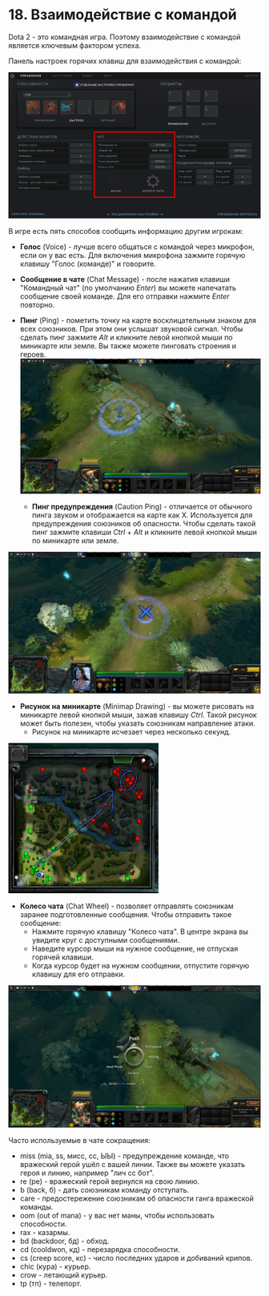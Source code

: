 # 18. Взаимодействие с командой

Dota 2 - это командная игра. Поэтому взаимодействие с командой является ключевым фактором успеха.

Панель настроек горячих клавиш для взаимодействия с командой:

![Настройки чата](images/18.1_communicating_settings.png)

В игре есть пять способов сообщить информацию другим игрокам:

* **Голос** (Voice) - лучше всего общаться с командой через микрофон, если он у вас есть. Для включения микрофона зажмите горячую клавишу "Голос (команде)" и говорите.

* **Сообщение в чате** (Chat Message) - после нажатия клавиши "Командный чат" (по умолчанию *Enter*) вы можете напечатать сообщение своей команде. Для его отправки нажмите *Enter* повторно.

* **Пинг** (Ping) - пометить точку на карте восклицательным знаком для всех союзников. При этом они услышат звуковой сигнал. Чтобы сделать пинг зажмите *Alt* и кликните левой кнопкой мыши по миникарте или земле. Вы также можете пинговать строения и героев.<br/>
![Пинг](images/18.2_ping.png)<br/>
    * **Пинг предупреждения** (Caution Ping) - отличается от обычного пинга звуком и отображается на карте как X. Используется для предупреждения союзников об опасности. Чтобы сделать такой пинг зажмите клавиши *Ctrl* + *Alt* и кликните левой кнопкой мыши по миникарте или земле.

![Пинг предупреждения](images/18.3_caution_ping.jpg)

* **Рисунок на миникарте** (Minimap Drawing) - вы можете рисовать на миникарте левой кнопкой мыши, зажав клавишу *Ctrl*. Такой рисунок может быть полезен, чтобы указать союзникам направление атаки.
    * Рисунок на миникарте исчезает через несколько секунд.

![Рисунок на миникарте](images/18_4_minimap_drawing.png)

* **Колесо чата** (Chat Wheel) - позволяет отправлять союзникам заранее подготовленные сообщения. Чтобы отправить такое сообщение:
    * Нажмите горячую клавишу "Колесо чата". В центре экрана вы увидите круг с доступными сообщениями.
    * Наведите курсор мыши на нужное сообщение, не отпуская горячей клавиши.
    * Когда курсор будет на нужном сообщении, отпустите горячую клавишу для его отправки.

![Колесо чата](images/18_5.chat_wheel.png)

Часто используемые в чате сокращения:

* miss (mia, ss, мисс, сс, ЫЫ) - предупреждение команде, что вражеский герой ушёл с вашей линии. Также вы можете указать героя и линию, например "лич сс бот".
* re (ре) - вражеский герой вернулся на свою линию.
* b (back, б) - дать союзникам команду отступать.
* care  - предостережение союзникам об опасности ганга вражеской команды.
* oom (out of mana) - у вас нет маны, чтобы использовать способности.
* rax - казармы.
* bd (backdoor, бд) - обход.
* cd (cooldwon, кд) - перезарядка способности.
* cs (creep score, кс) - число последних ударов и добиваний крипов.
* chic (кура) - курьер.
* crow - летающий курьер.
* tp (тп) - телепорт.
